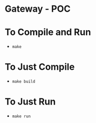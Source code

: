 # Gateway - POC

# To Compile and Run
- `make`

# To Just Compile
- `make build`

# To Just Run
- `make run`

